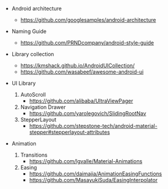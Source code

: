 
* Android architecture
    - https://github.com/googlesamples/android-architecture

* Naming Guide
    - https://github.com/PRNDcompany/android-style-guide

* Library collection
    - https://kmshack.github.io/AndroidUICollection/
    - https://github.com/wasabeef/awesome-android-ui

* UI Library 

  1. AutoScroll
     - https://github.com/alibaba/UltraViewPager
  2. Navigation Drawer
     - https://github.com/yarolegovich/SlidingRootNav
  3. StepperLayout
     - https://github.com/stepstone-tech/android-material-stepper#stepperlayout-attributes

* Animation

  1. Transitions
     - https://github.com/lgvalle/Material-Animations
  2. Easing
     - https://github.com/daimajia/AnimationEasingFunctions
     - https://github.com/MasayukiSuda/EasingInterpolator
